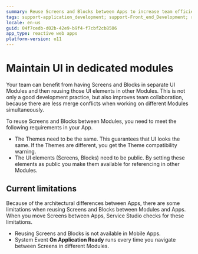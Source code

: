 ```yaml
---
summary: Reuse Screens and Blocks between Apps to increase team efficiency and follow good development practices. 
tags: support-application_development; support-Front_end_Development; runtime-reactiveweb;
locale: en-us
guid: 04f7cedb-d02b-42e9-b9f4-f7cbf2cb8506
app_type: reactive web apps
platform-version: o11
---
```


# Maintain UI in dedicated modules

Your team can benefit from having Screens and Blocks in separate UI Modules and then reusing those UI elements in other Modules. This is not only a good development practice, but also improves team collaboration, because there are less merge conflicts when working on different Modules simultaneously.

To reuse Screens and Blocks between Modules, you need to meet the following requirements in your App.

* The Themes need to be the same. This guarantees that UI looks the same. If the Themes are different, you get the Theme compatibility warning.
* The UI elements (Screens, Blocks) need to be public. By setting these elements as public you make them available for referencing in other Modules. 

## Current limitations

Because of the architectural differences between Apps, there are some limitations when reusing Screens and Blocks between Modules and Apps. When you move Screens between Apps, Service Studio checks for these limitations.

* Reusing Screens and Blocks is not available in Mobile Apps.
* System Event **On Application Ready** runs every time you navigate between Screens in different Modules.

